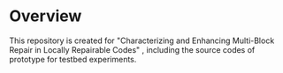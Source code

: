 # Overview

This repository is created for "Characterizing and Enhancing Multi-Block Repair in Locally Repairable Codes" , including the source codes of prototype for testbed experiments.